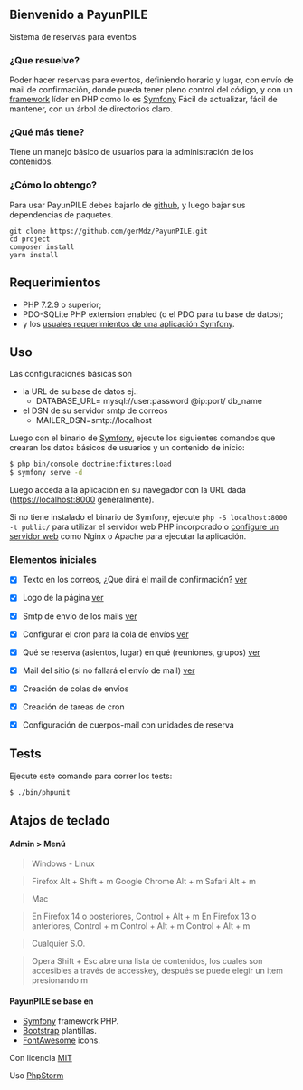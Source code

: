 ## Bienvenido a PayunPILE

Sistema de reservas para eventos


### ¿Que resuelve?
Poder hacer reservas para eventos, definiendo horario y lugar, 
con envío de mail de confirmación, donde pueda tener pleno control 
del código, y con un [framework][1] líder en PHP como lo es [Symfony][1]
Fácil de actualizar, fácil de mantener, con un árbol de directorios claro.

### ¿Qué más tiene?

Tiene un manejo básico de usuarios para la administración de los contenidos.


### ¿Cómo lo obtengo?

Para usar PayunPILE debes bajarlo de [github][8], y luego bajar sus 
dependencias de paquetes.

```
git clone https://github.com/gerMdz/PayunPILE.git
cd project
composer install
yarn install 
```


Requerimientos
------------

* PHP 7.2.9 o superior;
* PDO-SQLite PHP extension enabled (o el PDO para tu base de datos);
* y los [usuales requerimientos de una aplicación Symfony][2].

Uso
-----

Las configuraciones básicas son
* la URL de su base de datos ej.:
    * DATABASE_URL=
mysql://user:password
@ip:port/
db_name
* el DSN de su servidor smtp de correos
    * MAILER_DSN=smtp://localhost

Luego con el binario de [Symfony][4], ejecute los siguientes comandos que crearan los datos básicos de usuarios y un contenido de inicio:

```bash
$ php bin/console doctrine:fixtures:load
$ symfony serve -d
```

Luego acceda a la aplicación en su navegador con la URL dada (<https://localhost:8000> generalmente).

Si no tiene instalado el binario de Symfony, ejecute `php -S localhost:8000 -t public/`
para utilizar el servidor web PHP incorporado o [configure un servidor web][3] como Nginx o
Apache para ejecutar la aplicación.

### Elementos iniciales

- [x] Texto en los correos, ¿Que dirá el mail de confirmación? 
  [ver][10]
- [x] Logo de la página [ver][9]
- [x] Smtp de envío de los mails [ver][11]
- [x] Configurar el cron para la cola de envíos [ver](https://germdz.github.io/PayunPILE/queue)
- [x] Qué se reserva (asientos, lugar) en qué (reuniones, grupos) [ver][12]
- [x] Mail del sitio (si no fallará el envío de mail) [ver][12]
- [x] Creación de colas de envíos
- [x] Creación de tareas de cron
- [x] Configuración de cuerpos-mail con unidades de reserva


Tests
-----

Ejecute este comando para correr los tests:

```bash
$ ./bin/phpunit
```


## Atajos de teclado

#### Admin > Menú
> Windows - Linux


>Firefox 	Alt + Shift + m
Google Chrome 	Alt + m
Safari 	Alt + m


> Mac

>En Firefox 14 o posteriores, Control + Alt + m
En Firefox 13 o anteriores, Control + m
Control + Alt + m
Control + Alt + m

> Cualquier S.O.

>Opera 	Shift + Esc abre una lista de contenidos, los cuales son accesibles a través de accesskey, después se puede elegir un item presionando m


#### PayunPILE se base en
- [Symfony][1] framework PHP.
- [Bootstrap](https://getbootstrap.com/) plantillas.
- [FontAwesome](https://fortawesome.github.io/Font-Awesome/) icons.

Con licencia [MIT](https://github.com/gerMdz/PayunPILE/blob/main/LICENSE)

Uso [PhpStorm][5]


[1]: https://symfony.com
[2]: https://symfony.com/doc/current/reference/requirements.html
[3]: https://symfony.com/doc/current/cookbook/configuration/web_server_configuration.html
[4]: https://symfony.com/download
[5]: https://jb.gg/OpenSource.
[6]: https://github.com/gerMdz/payunpile
[7]: https://germdz.github.io/incalinks/
[8]: https://github.com/gerMdz/PayunPILE.git
[9]: https://germdz.github.io/PayunPILE/logos-e-imagenes
[10]: https://germdz.github.io/PayunPILE/correos
[11]: https://germdz.github.io/PayunPILE/smtp
[12]: https://germdz.github.io/PayunPILE/metabase
